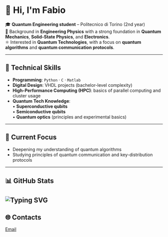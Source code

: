 # 👋 Hi, I'm **Fabio**

🎓 **Quantum Engineering student** – Politecnico di Torino (2nd year)  
🔬 Background in **Engineering Physics** with a strong foundation in **Quantum Mechanics**, **Solid-State Physics**, and **Electronics**.  
⚛️ Interested in **Quantum Technologies**, with a focus on **quantum algorithms** and **quantum communication protocols**.

---

## 🧩 Technical Skills
- **Programming**: `Python` · `C` · `Matlab`
- **Digital Design**: VHDL projects (bachelor-level complexity)
- **High-Performance Computing (HPC)**: basics of parallel computing and cluster usage
- **Quantum Tech Knowledge**:  
  • **Superconductive qubits**  
  • **Semiconductive qubits**  
  • **Quantum optics** (principles and experimental basics)
---

## 🚀 Current Focus
- Deepening my understanding of quantum algorithms  
- Studying principles of quantum communication and key-distribution protocols  

---

## 📊 GitHub Stats
![Typing SVG](https://readme-typing-svg.demolab.com?lines=Welcome+to+my+GitHub+profile!)
---

## 🌐 Contacts
[Email](mailto:fabiocalabrese88@gmail.com)


